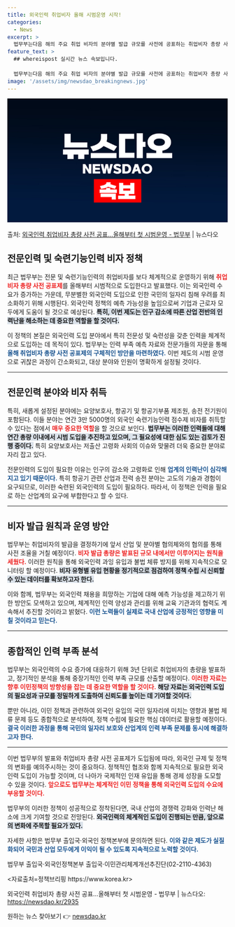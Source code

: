 ```yaml
---
title: 외국인력 취업비자 올해 시범운영 시작!
categories:
  - News
excerpt: >
  법무부는다음 해의 주요 취업 비자의 분야별 발급 규모를 사전에 공표하는 취업비자 총량 사전 공표제를 올해부터…
feature_text: >
  ## whereispost 실시간 뉴스 속보입니다.

  법무부는다음 해의 주요 취업 비자의 분야별 발급 규모를 사전에 공표하는 취업비자 총량 사전 공표제를 올해부터…
image: '/assets/img/newsdao_breakingnews.jpg'
---
```


![뉴스다오 속보](/assets/img/newsdao_breakingnews.jpg)

<p>출처: <a href="https://newsdao.kr/2935" rel="dofollow">외국인력 취업비자 총량 사전 공표…올해부터 첫 시범운영 - 법무부</a> | 뉴스다오</p>

<h2 data-ke-size="size26">전문인력 및 숙련기능인력 비자 정책</h2>

<p data-ke-size="size16">최근 법무부는 전문 및 숙련기능인력의 취업비자를 보다 체계적으로 운영하기 위해 <b><span style="color: #ee2323;">취업비자 총량 사전 공표제</span></b>를 올해부터 시범적으로 도입한다고 발표했다. 이는 외국인력 수요가 증가하는 가운데, 무분별한 외국인력 도입으로 인한 국민의 일자리 침해 우려를 최소화하기 위해 시행된다. 외국인력 정책의 예측 가능성을 높임으로써 기업과 근로자 모두에게 도움이 될 것으로 예상된다. <b><span style="background-color: #21538527;">특히, 이번 제도는 인구 감소에 따른 산업 전반의 인력난을 해소하는 데 중요한 역할을 할 것이다.</span></b></p>

<p data-ke-size="size16">이 정책의 본질은 외국인력 도입 분야에서 특히 전문성 및 숙련성을 갖춘 인력을 체계적으로 도입하는 데 목적이 있다. 법무부는 인력 부족 예측 자료와 전문가들의 자문을 통해 <b><span style="color: #1a5490;">올해 취업비자 총량 사전 공표제의 구체적인 방안을 마련하였다.</span></b> 이번 제도의 시범 운영으로 귀찮은 과정이 간소화되고, 대상 분야와 인원이 명확하게 설정될 것이다.</p>

<hr>

<h2 data-ke-size="size26">전문인력 분야와 비자 취득</h2>

<p data-ke-size="size16">특히, 새롭게 설정된 분야에는 요양보호사, 항공기 및 항공기부품 제조원, 송전 전기원이 포함된다. 이들 분야는 연간 3만 5000명의 외국인 숙련기능인력 점수제 비자를 취득할 수 있다는 점에서 <b><span style="color: #ee2323;">매우 중요한 역할</span></b>을 할 것으로 보인다. <b><span style="background-color: #21538527;">법무부는 이러한 인력들에 대해 연간 총량 이내에서 시범 도입을 추진하고 있으며, 그 필요성에 대한 심도 있는 검토가 진행 중이다.</span></b> 특히 요양보호사는 저출산 고령화 사회의 이슈와 맞물려 더욱 중요한 분야로 자리 잡고 있다.</p>

<p data-ke-size="size16">전문인력의 도입이 필요한 이유는 인구의 감소와 고령화로 인해 <b><span style="color: #1a5490;">업계의 인력난이 심각해지고 있기 때문이다.</span></b> 특히 항공기 관련 산업과 전력 송전 분야는 고도의 기술과 경험이 요구되므로, 이러한 숙련된 외국인력의 도입이 필요하다. 따라서, 이 정책은 인력을 필요로 하는 산업계의 요구에 부합한다고 할 수 있다.</p>

<hr>

<h2 data-ke-size="size26">비자 발급 원칙과 운영 방안</h2>

<p data-ke-size="size16">법무부는 취업비자의 발급을 결정하기에 앞서 산업 및 분야별 협의체와의 협의를 통해 사전 조율을 거칠 예정이다. <b><span style="color: #ee2323;">비자 발급 총량은 발표된 규모 내에서만 이루어지는 원칙을 세웠다.</span></b> 이러한 원칙을 통해 외국인력 과잉 유입과 불법 체류 방지를 위해 지속적으로 모니터링 할 예정이다. <b><span style="background-color: #21538527;">비자 유형별 유입 현황을 정기적으로 점검하여 정책 수립 시 신뢰할 수 있는 데이터를 확보하고자 한다.</span></b></p>

<p data-ke-size="size16">이와 함께, 법무부는 외국인력 채용을 희망하는 기업에 대해 예측 가능성을 제고하기 위한 방안도 모색하고 있으며, 체계적인 인력 양성과 관리를 위해 교육 기관과의 협력도 계속해서 추진할 것이라고 밝혔다. <b><span style="color: #1a5490;">이런 노력들이 실제로 국내 산업에 긍정적인 영향을 미칠 것이라고 믿는다.</span></b></p>

<hr>

<h2 data-ke-size="size26">종합적인 인력 부족 분석</h2>

<p data-ke-size="size16">법무부는 외국인력의 수요 증가에 대응하기 위해 3년 단위로 취업비자의 총량을 발표하고, 정기적인 분석을 통해 중장기적인 인력 부족 규모를 산출할 예정이다. <b><span style="color: #ee2323;">이러한 자료는 향후 이민정책의 방향성을 잡는 데 중요한 역할을 할 것이다.</span></b> <b><span style="background-color: #21538527;">해당 자료는 외국인력 도입의 필요성과 규모를 정밀하게 도출하여 신뢰도를 높이는 데 기여할 것이다.</span></b></p>

<p data-ke-size="size16">뿐만 아니라, 이민 정책과 관련하여 외국인 유입의 국민 일자리에 미치는 영향과 불법 체류 문제 등도 종합적으로 분석하여, 정책 수립에 필요한 핵심 데이터로 활용할 예정이다. <b><span style="color: #1a5490;">결국 이러한 과정을 통해 국민의 일자리 보호와 산업계의 인력 부족 문제를 동시에 해결하고자 한다.</span></b></p>

<hr>

<p data-ke-size="size16">이번 법무부의 발표와 취업비자 총량 사전 공표제가 도입됨에 따라, 외국인 규제 및 정책의 변화를 예의주시하는 것이 중요하다. 정책적인 협조와 함께 지속적으로 필요한 외국인력 도입이 가능할 것이며, 더 나아가 국제적인 인재 유입을 통해 경제 성장을 도모할 수 있을 것이다. <b><span style="color: #ee2323;">앞으로도 법무부는 체계적인 이민 정책을 통해 외국인력 도입의 수요에 부응할 것이다.</span></b></p>

<p data-ke-size="size16">법무부의 이러한 정책이 성공적으로 정착된다면, 국내 산업의 경쟁력 강화와 인력난 해소에 크게 기여할 것으로 전망된다. <b><span style="background-color: #21538527;">외국인력의 체계적인 도입이 진행되는 만큼, 앞으로의 변화에 주목할 필요가 있다.</span></b></p>

<p data-ke-size="size16">자세한 사항은 법무부 출입국·외국인 정책본부에 문의하면 된다. <b><span style="color: #1a5490;">이와 같은 제도가 실질화되어 국민과 산업 모두에게 이익이 될 수 있도록 지속적으로 노력할 것이다.</span></b></p>

<p data-ke-size="size16">
법무부 출입국·외국인정책본부 출입국·이민관리체계개선추진단(02-2110-4363)
</p>

<p data-ke-size="size16">
<자료출처=정책브리핑 https://www.korea.kr>
</p>

<p data-ke-size="size16">
외국인력 취업비자 총량 사전 공표…올해부터 첫 시범운영 - 법무부 | 뉴스다오: <a href="https://newsdao.kr/2935">https://newsdao.kr/2935</a>
</p> 

원하는 뉴스 찾아보기 👉 <a href="https://newsdao.kr" rel="dofollow">newsdao.kr</a>


